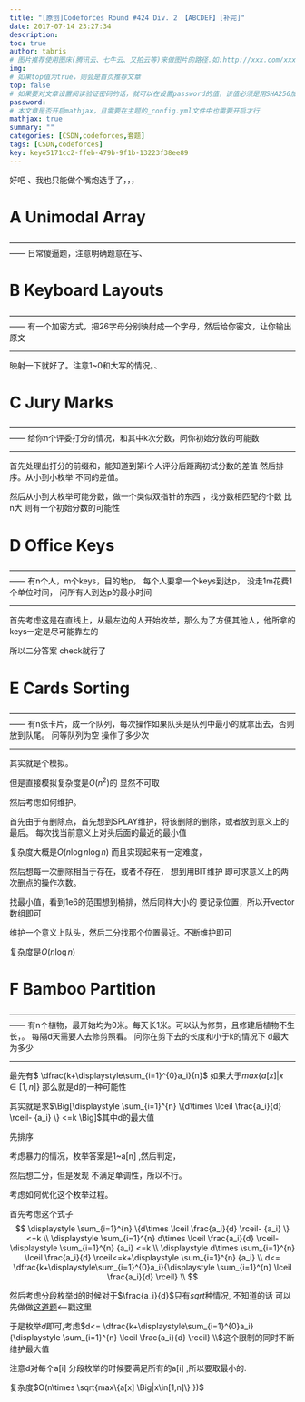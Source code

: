```yaml
---
title: "[原创]Codeforces Round #424 Div. 2 【ABCDEF】[补完]"
date: 2017-07-14 23:27:34
description:
toc: true
author: tabris
# 图片推荐使用图床(腾讯云、七牛云、又拍云等)来做图片的路径.如:http://xxx.com/xxx.jpg
img:
# 如果top值为true，则会是首页推荐文章
top: false
# 如果要对文章设置阅读验证密码的话，就可以在设置password的值，该值必须是用SHA256加密后的密码，防止被他人识破
password:
# 本文章是否开启mathjax，且需要在主题的_config.yml文件中也需要开启才行
mathjax: true
summary: ""
categories: [CSDN,codeforces,套题]
tags: [CSDN,codeforces]
key: keye5171cc2-ffeb-479b-9f1b-13223f38ee89
---
```


好吧 、我也只能做个嘴炮选手了，，，


# A	Unimodal Array
——————————————————————————————————————
日常傻逼题，注意明确题意在写、



# B	Keyboard Layouts
——————————————————————————————————————
有一个加密方式，把26字母分别映射成一个字母，然后给你密文，让你输出原文

----

映射一下就好了。注意1~0和大写的情况。、


# C	Jury Marks
——————————————————————————————————————
给你n个评委打分的情况，和其中k次分数，问你初始分数的可能数

---

首先处理出打分的前缀和，能知道到第i个人评分后距离初试分数的差值
然后排序。从小到小枚举 不同的差值。

然后从小到大枚举可能分数，做一个类似双指针的东西 ，找分数相匹配的个数 比n大 则有一个初始分数的可能性


# D	Office Keys
——————————————————————————————————————
有n个人，m个keys，目的地p，
每个人要拿一个keys到达p，
没走1m花费1个单位时间，
问所有人到达p的最小时间

----

首先考虑这是在直线上，从最左边的人开始枚举，那么为了方便其他人，他所拿的keys一定是尽可能靠左的

所以二分答案 check就行了

# E	Cards Sorting
——————————————————————————————————————
有n张卡片，成一个队列，每次操作如果队头是队列中最小的就拿出去，否则放到队尾。
问等队列为空 操作了多少次

---
其实就是个模拟。

但是直接模拟复杂度是$O(n^2)$的 显然不可取

然后考虑如何维护。

首先由于有删除点，首先想到SPLAY维护，将该删除的删除，或者放到意义上的最后。
每次找当前意义上对头后面的最近的最小值

复杂度大概是$O(n\log n\log n)$ 而且实现起来有一定难度，

然后想每一次删除相当于存在，或者不存在， 想到用BIT维护 即可求意义上的两次删点的操作次数。

找最小值，看到1e6的范围想到桶排，然后同样大小的 要记录位置，所以开vector数组即可

维护一个意义上队头，然后二分找那个位置最近。不断维护即可

复杂度是$O(n\log n)$




# F	Bamboo Partition
——————————————————————————————————————
有n个植物，最开始均为0米。每天长1米。可以认为修剪，且修建后植物不生长，。
每隔d天需要人去修剪照看。
问你在剪下去的长度和小于k的情况下 d最大为多少

----
最先有$ \dfrac{k+\displaystyle\sum_{i=1}^{0}a_i}{n}$ 如果大于$max\{a[x] \Big|x\in[1,n]\}$ 那么就是d的一种可能性

其实就是求$\Big[\displaystyle \sum_{i=1}^{n} \{d\times \lceil \frac{a_i}{d} \rceil- {a_i} \} <=k \Big]$其中d的最大值

先排序

考虑暴力的情况，枚举答案是1~a[n] ,然后判定，

然后想二分，但是发现 不满足单调性，所以不行。

考虑如何优化这个枚举过程。

首先考虑这个式子
$$
\displaystyle \sum_{i=1}^{n} \{d\times \lceil \frac{a_i}{d} \rceil- {a_i} \} <=k \\ \displaystyle \sum_{i=1}^{n} d\times \lceil \frac{a_i}{d} \rceil-\displaystyle \sum_{i=1}^{n} {a_i}  <=k \\ \displaystyle d\times \sum_{i=1}^{n} \lceil \frac{a_i}{d} \rceil<=k+\displaystyle \sum_{i=1}^{n} {a_i}   \\ d<= \dfrac{k+\displaystyle\sum_{i=1}^{0}a_i}{\displaystyle \sum_{i=1}^{n} \lceil \frac{a_i}{d} \rceil}   \\
$$

然后考虑分段枚举d的时候对于$\frac{a_i}{d}$只有$sqrt{}$种情况, 不知道的话 可以先做做[这道题](https://vjudge.net/problem/HYSBZ-1257)<--戳这里

于是枚举$d$即可,考虑$d<= \dfrac{k+\displaystyle\sum_{i=1}^{0}a_i}{\displaystyle \sum_{i=1}^{n} \lceil \frac{a_i}{d} \rceil}   \\$这个限制的同时不断维护最大值

注意d对每个a[i] 分段枚举的时候要满足所有的a[i]	 ,所以要取最小的.

复杂度$O(n\times \sqrt{max\{a[x] \Big|x\in[1,n]\} })$
